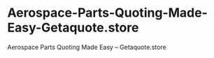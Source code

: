 # Aerospace-Parts-Quoting-Made-Easy-Getaquote.store
Aerospace Parts Quoting Made Easy – Getaquote.store
